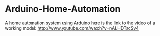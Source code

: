 Arduino-Home-Automation
=======================

A home automation system using Arduino
here is the link to the video of a working model:
http://www.youtube.com/watch?v=nALHDTacSv4
